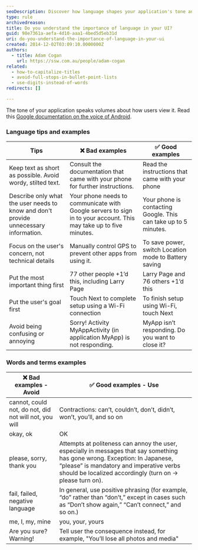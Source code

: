 ```yaml
---
seoDescription: Discover how language shapes your application's tone and user experience with essential tips for clear and effective communication in your UI.
type: rule
archivedreason: 
title: Do you understand the importance of language in your UI?
guid: 98e7361a-aefa-4d10-aaa1-4bed5d5eb31d
uri: do-you-understand-the-importance-of-language-in-your-ui
created: 2014-12-02T03:09:10.0000000Z
authors: 
  - title: Adam Cogan
    url: https://ssw.com.au/people/adam-cogan
related: 
  - how-to-capitalize-titles
  - avoid-full-stops-in-bullet-point-lists
  - use-digits-instead-of-words
redirects: []

---
```


The tone of your application speaks volumes about how users view it. Read this [Google documentation on the voice of Android](https://m2.material.io/design).

<!--endintro-->

### Language tips and examples

| Tips | ❌ Bad examples | ✅ Good examples |
| --- | --- | --- |
| Keep text as short as possible. Avoid wordy, stilted text. | Consult the documentation that came with your phone for further instructions. | Read the instructions that came with your phone |
| Describe only what the user needs to know and don't provide unnecessary information. | Your phone needs to communicate with Google servers to sign in to your account. This may take up to five minutes. | Your phone is contacting Google. This can take up to 5 minutes. |
| Focus on the user's concern, not technical details | Manually control GPS to prevent other apps from using it. | To save power, switch Location mode to Battery saving |
| Put the most important thing first | 77 other people +1’d this, including Larry Page | Larry Page and 76 others +1’d this |
| Put the user's goal first | Touch Next to complete setup using a Wi-Fi connection | To finish setup using Wi-Fi, touch Next |
| Avoid being confusing or annoying | Sorry! Activity MyAppActivity (in application MyApp) is not responding. | MyApp isn’t responding. Do you want to close it? |

### Words and terms examples

| ❌ Bad examples - Avoid | ✅ Good examples - Use |
| --- | --- |
| cannot, could not, do not, did not will not, you will | Contractions: can’t, couldn’t, don’t, didn’t, won’t, you’ll, and so on |
| okay, ok | OK |
| please, sorry, thank you | Attempts at politeness can annoy the user, especially in messages that say something has gone wrong. Exception: In Japanese, “please” is mandatory and imperative verbs should be localized accordingly (turn on -&gt; please turn on). |
| fail, failed, negative language | In general, use positive phrasing (for example, “do” rather than “don’t,” except in cases such as “Don’t show again,” “Can’t connect,” and so on.)  |
| me, I, my, mine | you, your, yours |
| Are you sure? Warning! | Tell user the consequence instead, for example, "You’ll lose all photos and media" |
